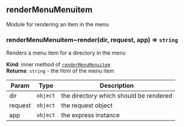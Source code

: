 <a name="module_renderMenuMenuitem"></a>

## renderMenuMenuitem
Module for rendering an item in the menu

<a name="module_renderMenuMenuitem..render"></a>

### renderMenuMenuitem~render(dir, request, app) ⇒ <code>string</code>
Renders a menu item for a directory in the menu

**Kind**: inner method of [<code>renderMenuMenuitem</code>](#module_renderMenuMenuitem)  
**Returns**: <code>string</code> - the html of the menu item  

| Param | Type | Description |
| --- | --- | --- |
| dir | <code>object</code> | the directory which should be rendered |
| request | <code>object</code> | the request object |
| app | <code>object</code> | the express instance |

